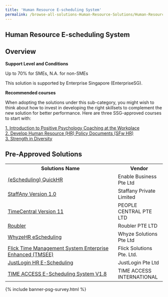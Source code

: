 ```yaml
---
title: 'Human Resource E-scheduling System'
permalink: /browse-all-solutions-Human-Resource-Solutions/Human-Resource-E-scheduling-System
---
```


## Human Resource E-scheduling System
## Overview

**Support Level and Conditions**

Up to 70% for SMEs, N.A. for non-SMEs

This solution is supported by Enterprise Singapore (EnterpriseSG).

**Recommended courses**

When adopting the solutions under this sub-category, you might wish to think about how to invest in developing the right skillsets to complement the new solution for better performance. Here are three SSG-approved courses to start with:

<a href='https://sfec.enterprisejobskills.gov.sg/Course_Internet/CourseDetail/Introduction-Positive-Psychology-Coaching-Workplace-3'  target='_blank' rel='noopener'>1. Introduction to Positive Psychology Coaching at the Workplace</a><br>
<a href='https://sfec.enterprisejobskills.gov.sg/Course_Internet/CourseDetail/Develop-Human-Resource-HR-Policy-Documents-SFw-HR-1'  target='_blank' rel='noopener'>2. Develop Human Resource (HR) Policy Documents (SFw HR)</a><br>
<a href='https://sfec.enterprisejobskills.gov.sg/Course_Internet/CourseDetail/Human-Resource-Practices-Implementation-Strategies-L4-powered-SHRM-SF-Synchronous-elearning'  target='_blank' rel='noopener'>3. Strength in Diversity </a><br>

## Pre-Approved Solutions

<table>
<tr>
<th style='width: auto;'><b>Solutions Name</b></th>
<th style='width: 30%;'><b>Vendor</b></th>
</tr>
<tr>
<td><a href='/productivity-solutions-grant/solutionrepo/solution1171' target='_blank'>(eScheduling) QuickHR</a><br></td>
<td>Enable Business Pte Ltd</td>
</tr>
<tr>
<td><a href='/productivity-solutions-grant/solutionrepo/solution1405' target='_blank'>StaffAny Version 1.0</a><br></td>
<td>Staffany Private Limited</td>
</tr>
<tr>
<td><a href='/productivity-solutions-grant/solutionrepo/solution1661' target='_blank'>TimeCentral Version 11</a><br></td>
<td>PEOPLE CENTRAL PTE LTD</td>
</tr>
<tr>
<td><a href='/productivity-solutions-grant/solutionrepo/solution2009' target='_blank'>Roubler</a><br></td>
<td>Roubler PTE LTD </td>
</tr>
<tr>
<td><a href='/productivity-solutions-grant/solutionrepo/solution2373' target='_blank'>WhyzeHR eScheduling</a><br></td>
<td>Whyze Solutions Pte Ltd</td>
</tr>
<tr>
<td><a href='/productivity-solutions-grant/solutionrepo/solution2414' target='_blank'>Flick Time Management System Enterprise Enhanced (TMSEE)</a><br></td>
<td>Flick Solutions Pte. Ltd.</td>
</tr>
<tr>
<td><a href='/productivity-solutions-grant/solutionrepo/solution2678' target='_blank'>JustLogin HR E-Scheduling</a><br></td>
<td>JustLogin Pte Ltd</td>
</tr>
<tr>
<td><a href='/productivity-solutions-grant/solutionrepo/solution3072' target='_blank'>TIME ACCESS E-Scheduling System V1.8</a><br></td>
<td>TIME ACCESS INTERNATIONAL</td>
</tr>
</table>

{% include banner-psg-survey.html %}
